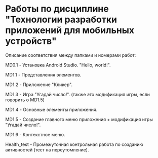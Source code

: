 # Работы по дисциплине "Технологии разработки приложений для мобильных устройств"

Описание соответствия между папками и номерами работ: 


MD0.1 - Установка Android Studio. "Hello, world!".


MD1.1 - Представления элементов. 


MD1.2 - Приложение "Кликер".


MD1.3 - Игра "Угадай число!". (также это модификация игры, если говорить о MD1.5)


MD1.4 - Основные элементы приложения.


MD1.5 - Создание главного меню приложения + модификация игры "Угадай число!".


MD1.6 - Контекстное меню.


Health_test - Промежуточная контрольная работа по созданию активностей (тест на переутомление).
